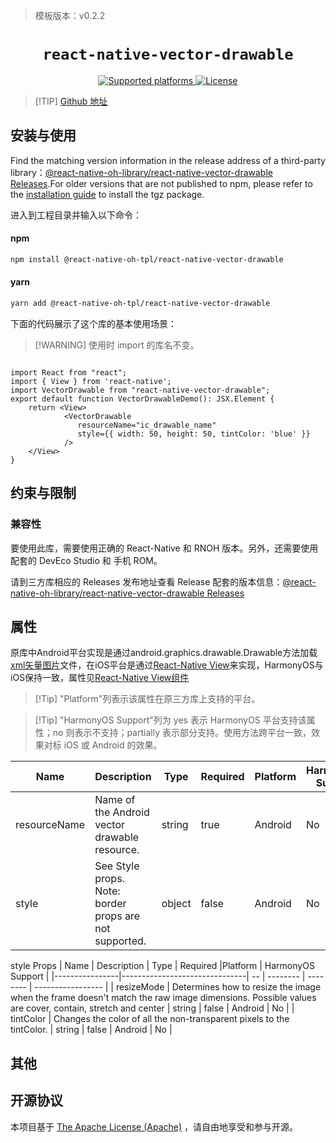 > 模板版本：v0.2.2

<p align="center">
  <h1 align="center"> <code>react-native-vector-drawable</code> </h1>
</p>
<p align="center">
    <a href="https://github.com/klarna-incubator/react-native-vector-drawable">
        <img src="https://img.shields.io/badge/platforms-android%20|%20ios%20|%20harmony%20-lightgrey.svg" alt="Supported platforms" />
    </a>
    <a href="https://github.com/klarna-incubator/react-native-vector-drawable/blob/master/LICENSE">
        <img src="https://img.shields.io/badge/license-Apache-blue.svg" alt="License" />
    </a>
</p>

> [!TIP] [Github 地址](https://github.com/react-native-oh-library/react-native-vector-drawable)

## 安装与使用

Find the matching version information in the release address of a third-party library：[@react-native-oh-library/react-native-vector-drawable Releases](https://github.com/react-native-oh-library/react-native-vector-drawable/releases).For older versions that are not published to npm, please refer to the [installation guide](/en/tgz-usage-en.md) to install the tgz package.

进入到工程目录并输入以下命令：



<!-- tabs:start -->

####  npm

```bash
npm install @react-native-oh-tpl/react-native-vector-drawable
```

#### yarn

```bash
yarn add @react-native-oh-tpl/react-native-vector-drawable
```

<!-- tabs:end -->

下面的代码展示了这个库的基本使用场景：

>[!WARNING] 使用时 import 的库名不变。

```tsx

import React from "react";
import { View } from 'react-native';
import VectorDrawable from "react-native-vector-drawable";
export default function VectorDrawableDemo(): JSX.Element {
    return <View>
            <VectorDrawable
               resourceName="ic_drawable_name"
               style={{ width: 50, height: 50, tintColor: 'blue' }}
            />
    </View>
}
```

## 约束与限制

### 兼容性

要使用此库，需要使用正确的 React-Native 和 RNOH 版本。另外，还需要使用配套的 DevEco Studio 和 手机 ROM。

请到三方库相应的 Releases 发布地址查看 Release 配套的版本信息：[@react-native-oh-library/react-native-vector-drawable Releases](https://github.com/react-native-oh-library/react-native-vector-drawable/releases)


## 属性
原库中Android平台实现是通过android.graphics.drawable.Drawable方法加载[xml矢量图片](https://github.com/klarna-incubator/react-native-vector-drawable/blob/master/example/android/app/src/main/res/drawable/ic_klarna_logo.xml)文件，在iOS平台是通过[React-Native View](https://reactnative.cn/docs/view)来实现，HarmonyOS与iOS保持一致，属性见[React-Native View组件](https://reactnative.cn/docs/view)

> [!Tip] "Platform"列表示该属性在原三方库上支持的平台。

> [!Tip] "HarmonyOS Support"列为 yes 表示 HarmonyOS 平台支持该属性；no 则表示不支持；partially 表示部分支持。使用方法跨平台一致，效果对标 iOS 或 Android 的效果。


| Name           | Description                   | Type | Required | Platform    | HarmonyOS Support |
|----------------|-------------------------------| -- | -------- | ----------- | ----------------- |
| resourceName    | Name of the Android vector drawable resource. | string | true       | Android | No           |
| style    | See Style props. Note: border props are not supported. | object | false       | Android | No               |

style Props
| Name           | Description                   | Type | Required |Platform    | HarmonyOS Support |
|----------------|-------------------------------| -- | -------- | -------- | ----------------- |
| resizeMode    | 	Determines how to resize the image when the frame doesn't match the raw image dimensions. Possible values are cover, contain, stretch and center | string | false | Android | No        |
| tintColor    | Changes the color of all the non-transparent pixels to the tintColor. | string | false | Android | No   |
## 其他

## 开源协议

本项目基于 [The Apache License (Apache)](https://github.com/klarna-incubator/react-native-vector-drawable/blob/master/LICENSE) ，请自由地享受和参与开源。
